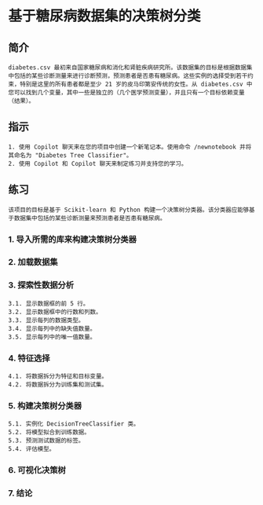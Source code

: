 # 基于糖尿病数据集的决策树分类

## 简介

    diabetes.csv 最初来自国家糖尿病和消化和肾脏疾病研究所。该数据集的目标是根据数据集中包括的某些诊断测量来进行诊断预测，预测患者是否患有糖尿病。这些实例的选择受到若干约束，特别是这里的所有患者都是至少 21 岁的皮马印第安传统的女性。从 diabetes.csv 中您可以找到几个变量，其中一些是独立的（几个医学预测变量），并且只有一个目标依赖变量（结果）。

## 指示

    1. 使用 Copilot 聊天来在您的项目中创建一个新笔记本。使用命令 /newnotebook 并将其命名为 "Diabetes Tree Classifier"。
    2. 使用 Copilot 和 Copilot 聊天来制定练习并支持您的学习。

## 练习

    该项目的目标是基于 Scikit-learn 和 Python 构建一个决策树分类器。该分类器应能够基于数据集中包括的某些诊断测量来预测患者是否患有糖尿病。


### 1. 导入所需的库来构建决策树分类器

### 2. 加载数据集

### 3. 探索性数据分析

    3.1. 显示数据框的前 5 行。
    3.2. 显示数据框中的行数和列数。
    3.3. 显示每列的数据类型。
    3.4. 显示每列中的缺失值数量。
    3.5. 显示每列中的唯一值数量。

### 4. 特征选择
    
    4.1. 将数据拆分为特征和目标变量。
    4.2. 将数据拆分为训练集和测试集。

### 5. 构建决策树分类器
    
    5.1. 实例化 DecisionTreeClassifier 类。
    5.2. 将模型拟合到训练数据。
    5.3. 预测测试数据的标签。
    5.4. 评估模型。

### 6. 可视化决策树

### 7. 结论